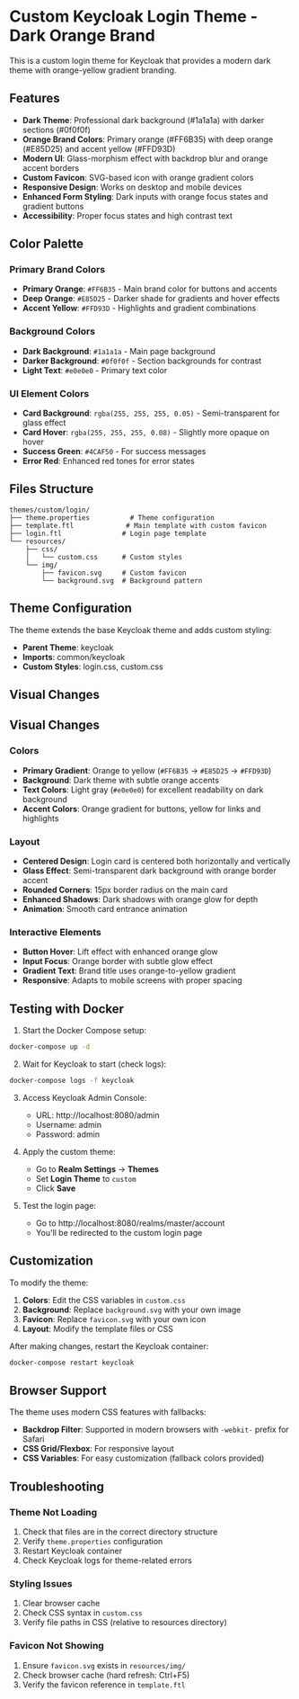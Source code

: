 # Custom Keycloak Login Theme - Dark Orange Brand

This is a custom login theme for Keycloak that provides a modern dark theme with orange-yellow gradient branding.

## Features

- **Dark Theme**: Professional dark background (#1a1a1a) with darker sections (#0f0f0f)
- **Orange Brand Colors**: Primary orange (#FF6B35) with deep orange (#E85D25) and accent yellow (#FFD93D)
- **Modern UI**: Glass-morphism effect with backdrop blur and orange accent borders
- **Custom Favicon**: SVG-based icon with orange gradient colors
- **Responsive Design**: Works on desktop and mobile devices
- **Enhanced Form Styling**: Dark inputs with orange focus states and gradient buttons
- **Accessibility**: Proper focus states and high contrast text

## Color Palette

### Primary Brand Colors
- **Primary Orange**: `#FF6B35` - Main brand color for buttons and accents
- **Deep Orange**: `#E85D25` - Darker shade for gradients and hover effects  
- **Accent Yellow**: `#FFD93D` - Highlights and gradient combinations

### Background Colors
- **Dark Background**: `#1a1a1a` - Main page background
- **Darker Background**: `#0f0f0f` - Section backgrounds for contrast
- **Light Text**: `#e0e0e0` - Primary text color

### UI Element Colors
- **Card Background**: `rgba(255, 255, 255, 0.05)` - Semi-transparent for glass effect
- **Card Hover**: `rgba(255, 255, 255, 0.08)` - Slightly more opaque on hover
- **Success Green**: `#4CAF50` - For success messages
- **Error Red**: Enhanced red tones for error states

## Files Structure

```
themes/custom/login/
├── theme.properties          # Theme configuration
├── template.ftl             # Main template with custom favicon
├── login.ftl               # Login page template
└── resources/
    ├── css/
    │   └── custom.css      # Custom styles
    └── img/
        ├── favicon.svg     # Custom favicon
        └── background.svg  # Background pattern
```

## Theme Configuration

The theme extends the base Keycloak theme and adds custom styling:

- **Parent Theme**: keycloak
- **Imports**: common/keycloak
- **Custom Styles**: login.css, custom.css

## Visual Changes

## Visual Changes

### Colors
- **Primary Gradient**: Orange to yellow (`#FF6B35` → `#E85D25` → `#FFD93D`)
- **Background**: Dark theme with subtle orange accents
- **Text Colors**: Light gray (`#e0e0e0`) for excellent readability on dark background
- **Accent Colors**: Orange gradient for buttons, yellow for links and highlights

### Layout
- **Centered Design**: Login card is centered both horizontally and vertically
- **Glass Effect**: Semi-transparent dark background with orange border accent
- **Rounded Corners**: 15px border radius on the main card
- **Enhanced Shadows**: Dark shadows with orange glow for depth
- **Animation**: Smooth card entrance animation

### Interactive Elements
- **Button Hover**: Lift effect with enhanced orange glow
- **Input Focus**: Orange border with subtle glow effect
- **Gradient Text**: Brand title uses orange-to-yellow gradient
- **Responsive**: Adapts to mobile screens with proper spacing

## Testing with Docker

1. Start the Docker Compose setup:
```bash
docker-compose up -d
```

2. Wait for Keycloak to start (check logs):
```bash
docker-compose logs -f keycloak
```

3. Access Keycloak Admin Console:
   - URL: http://localhost:8080/admin
   - Username: admin
   - Password: admin

4. Apply the custom theme:
   - Go to **Realm Settings** → **Themes**
   - Set **Login Theme** to `custom`
   - Click **Save**

5. Test the login page:
   - Go to http://localhost:8080/realms/master/account
   - You'll be redirected to the custom login page

## Customization

To modify the theme:

1. **Colors**: Edit the CSS variables in `custom.css`
2. **Background**: Replace `background.svg` with your own image
3. **Favicon**: Replace `favicon.svg` with your own icon
4. **Layout**: Modify the template files or CSS

After making changes, restart the Keycloak container:
```bash
docker-compose restart keycloak
```

## Browser Support

The theme uses modern CSS features with fallbacks:
- **Backdrop Filter**: Supported in modern browsers with `-webkit-` prefix for Safari
- **CSS Grid/Flexbox**: For responsive layout
- **CSS Variables**: For easy customization (fallback colors provided)

## Troubleshooting

### Theme Not Loading
1. Check that files are in the correct directory structure
2. Verify `theme.properties` configuration
3. Restart Keycloak container
4. Check Keycloak logs for theme-related errors

### Styling Issues
1. Clear browser cache
2. Check CSS syntax in `custom.css`
3. Verify file paths in CSS (relative to resources directory)

### Favicon Not Showing
1. Ensure `favicon.svg` exists in `resources/img/`
2. Check browser cache (hard refresh: Ctrl+F5)
3. Verify the favicon reference in `template.ftl`
